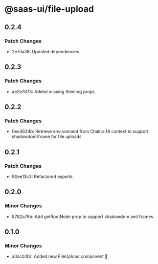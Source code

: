 # @saas-ui/file-upload

## 0.2.4

### Patch Changes

- 2e7da38: Updated dependencies

## 0.2.3

### Patch Changes

- ae2e7875: Added missing theming props

## 0.2.2

### Patch Changes

- 0ee3634b: Retrieve environment from Chakra UI context to support shadowdom/frame for file uploads

## 0.2.1

### Patch Changes

- 90ee13c3: Refactored exports

## 0.2.0

### Minor Changes

- 8782a76b: Add getRootNode prop to support shadowdom and frames

## 0.1.0

### Minor Changes

- a0ac02b1: Added new FileUpload component 🥳
